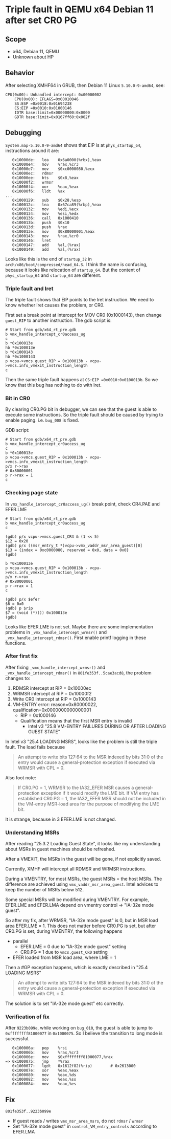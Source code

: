 # Triple fault in QEMU x64 Debian 11 after set CR0 PG

## Scope
* x64, Debian 11, QEMU
* Unknown about HP

## Behavior
After selecting XMHF64 in GRUB, then Debian 11 Linux `5.10.0-9-amd64`, see:

```
CPU(0x00): Unhandled intercept: 0x00000002
	CPU(0x00): EFLAGS=0x00010046
	SS:ESP =0x0018:0x01694238
	CS:EIP =0x0010:0x01000146
	IDTR base:limit=0x00000000:0x0000
	GDTR base:limit=0x0167ff60:0x002f
```

## Debugging

`System.map-5.10.0-9-amd64` shows that EIP is at `phys_startup_64`,
instructions around it are:

```
   0x10000de:	lea    0x6a0000(%rbx),%eax
   0x10000e4:	mov    %rax,%cr3
   0x10000e7:	mov    $0xc0000080,%ecx
   0x10000ec:	rdmsr  
   0x10000ee:	bts    $0x8,%eax
   0x10000f2:	wrmsr  
   0x10000f4:	xor    %eax,%eax
   0x10000f6:	lldt   %ax
...
   0x1000129:	sub    $0x28,%esp
   0x100012c:	lea    0x67ca89(%rbp),%eax
   0x1000132:	mov    %edi,%ecx
   0x1000134:	mov    %esi,%edx
   0x1000136:	call   0x1000410
   0x100013b:	push   $0x10
   0x100013d:	push   %rax
   0x100013e:	mov    $0x80000001,%eax
   0x1000143:	mov    %rax,%cr0
   0x1000146:	lret   
   0x1000147:	add    %al,(%rax)
   0x1000149:	add    %al,(%rax)
```

Looks like this is the end of `startup_32` in
`arch/x86/boot/compressed/head_64.S`. I think the name is confusing, because
it looks like relocation of `startup_64`. But the content of `phys_startup_64`
and `startup_64` are different.

### Triple fault and lret
The triple fault shows that EIP points to the lret instruction. We need to know
whether lret causes the problem, or CR0.

First set a break point at intercept for MOV CR0 (0x1000143), then change
`guest_RIP` to another instruction. The gdb script is:
```
# Start from gdb/x64_rt_pre.gdb
b vmx_handle_intercept_cr0access_ug
c
b *0x100013e
hb *0x100013e
b *0x1000143
hb *0x1000143
p vcpu->vmcs.guest_RIP = 0x100013b - vcpu->vmcs.info_vmexit_instruction_length
c
```

Then the same triple fault happens at `CS:EIP =0x0010:0x0100013b`. So we know
that this bug has nothing to do with lret.

### Bit in CR0
By clearing CR0.PG bit in debugger, we can see that the guest is able to
execute some instructions. So the triple fault should be caused by trying to
enable paging. i.e. `bug_008` is fixed.

GDB script:
```
# Start from gdb/x64_rt_pre.gdb
b vmx_handle_intercept_cr0access_ug
c
b *0x100013e
p vcpu->vmcs.guest_RIP = 0x100013b - vcpu->vmcs.info_vmexit_instruction_length
p/x r->rax
# 0x80000001
p r->rax = 1
c
```

### Checking page state

In `vmx_handle_intercept_cr0access_ug()` break point, check CR4.PAE and EFER.LME
```
# Start from gdb/x64_rt_pre.gdb
b vmx_handle_intercept_cr0access_ug
c

(gdb) p/x vcpu->vmcs.guest_CR4 & (1 << 5)
$12 = 0x20
(gdb) p/x ((msr_entry_t *)vcpu->vmx_vaddr_msr_area_guest)[0]
$13 = {index = 0xc0000080, reserved = 0x0, data = 0x0}
(gdb) 

b *0x100013e
p vcpu->vmcs.guest_RIP = 0x100013b - vcpu->vmcs.info_vmexit_instruction_length
p/x r->rax
# 0x80000001
p r->rax = 1
c

(gdb) p/x $efer
$6 = 0x0
(gdb) p $rip
$7 = (void (*)()) 0x100013e
(gdb) 
```

Looks like EFER.LME is not set. Maybe there are some implementation problems
in `_vmx_handle_intercept_wrmsr()` and `_vmx_handle_intercept_rdmsr()`. First
enable printf logging in these functions.

### After first fix

After fixing `_vmx_handle_intercept_wrmsr()` and
`_vmx_handle_intercept_rdmsr()` in `801fe353f..5cae3acd8`, the problem changes
to:
1. RDMSR intercept at RIP = 0x10000ec
2. WRMSR intercept at RIP = 0x10000f2
3. Write CR0 intercept at RIP = 0x1000143
4. VM-ENTRY error: reason=0x80000022, qualification=0x0000000000000001
	* RIP = 0x1000146
	* Qualification means that the first MSR entry is invalid
		* Intel v3 "25.8 VM-ENTRY FAILURES DURING OR AFTER LOADING GUEST STATE"

In Intel v3 "25.4 LOADING MSRS", looks like the problem is still the triple
fault. The load fails because
> An attempt to write bits 127:64 to the MSR indexed by bits 31:0 of the entry
  would cause a general-protection exception if executed via WRMSR with CPL = 0.

Also foot note:
> If CR0.PG = 1, WRMSR to the IA32_EFER MSR causes a general-protection
  exception if it would modify the LME bit. If VM entry has established
  CR0.PG = 1, the IA32_EFER MSR should not be included in the VM-entry MSR-load
  area for the purpose of modifying the LME bit.

It is strange, because in 3 EFER.LME is not changed.

### Understanding MSRs

After reading "25.3.2 Loading Guest State", it looks like my understanding
about MSRs in guest machines should be refreshed.

After a VMEXIT, the MSRs in the guest will be gone, if not explicitly saved.

Currently, XMHF will intercept all RDMSR and WRMSR instructions.

During a VMENTRY, for most MSRs, the guest MSRs = the host MSRs. The difference
are achieved using `vmx_vaddr_msr_area_guest`. Intel advices to keep the number
of MSRs below 512.

Some special MSRs will be modified during VMENTRY. For example, EFER.LME and
EFER.LMA depend on vmentry control -> "IA-32e mode guest".

So after my fix, after WRMSR, "IA-32e mode guest" is 0, but in MSR load area
EFER.LME = 1. This does not matter before CR0.PG is set, but after CR0.PG is
set, during VMENTRY, the following happens
* parallel
	* EFER.LME = 0 due to "IA-32e mode guest" setting
	* CR0.PG = 1 due to `vmcs.guest_CR0` setting
* EFER loaded from MSR load area, where LME = 1

Then a #GP exception happens, which is exactly described in "25.4 LOADING MSRS"

> An attempt to write bits 127:64 to the MSR indexed by bits 31:0 of the entry
  would cause a general-protection exception if executed via WRMSR with CPL = 0.

The solution is to set "IA-32e mode guest" etc correctly.

### Verification of fix

After `9223b099e`, while working on `bug_010`, the guest is able to jump to
`0xffffffff81000077` in `0x1000075`. So I believe the transition to long mode
is successful.

```
   0x100006a:	pop    %rsi
   0x100006b:	mov    %rax,%cr3
   0x100006e:	mov    $0xffffffff81000077,%rax
=> 0x1000075:	jmp    *%rax
   0x1000077:	lgdt   0x1612f82(%rip)        # 0x2613000
   0x100007e:	xor    %eax,%eax
   0x1000080:	mov    %eax,%ds
   0x1000082:	mov    %eax,%ss
   0x1000084:	mov    %eax,%es
```

## Fix

`801fe353f..9223b099e`
* If guest reads / writes `vmx_msr_area_msrs`, do not `rdmsr` / `wrmsr`
* Set "IA-32e mode guest" in `control_VM_entry_controls` according to EFER.LMA


